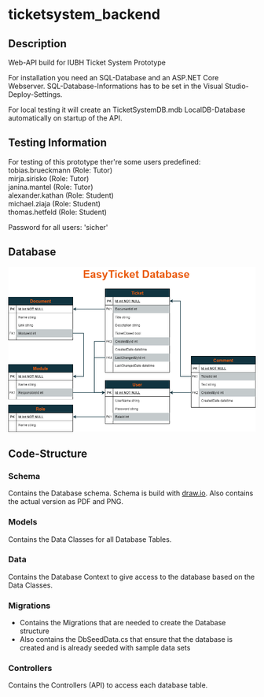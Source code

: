 # ticketsystem_backend
## Description
Web-API build for IUBH Ticket System Prototype

For installation you need an SQL-Database and an ASP.NET Core Webserver.
SQL-Database-Informations has to be set in the Visual Studio-Deploy-Settings.

For local testing it will create an TicketSystemDB.mdb LocalDB-Database automatically on startup of the API.

## Testing Information
For testing of this prototype ther're some users predefined:  
tobias.brueckmann (Role: Tutor)  
mirja.sirisko (Role: Tutor)  
janina.mantel (Role: Tutor)  
alexander.kathan (Role: Student)  
michael.ziaja (Role: Student)  
thomas.hetfeld (Role: Student)  

Password for all users: 'sicher'

## Database
![Database Schema](./Schema/TicketSystemDb.png "Database Schema")

## Code-Structure
### Schema
Contains the Database schema.
Schema is build with [draw.io](https://draw.io).
Also contains the actual version as PDF and PNG.

### Models
Contains the Data Classes for all Database Tables.

### Data
Contains the Database Context to give access to the database based on the Data Classes.

### Migrations
- Contains the Migrations that are needed to create the Database structure
- Also contains the DbSeedData.cs that ensure that the database is created and is already seeded with sample data sets

### Controllers
Contains the Controllers (API) to access each database table.
